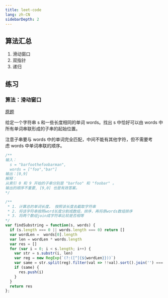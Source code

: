 ```yaml
---
title: leet-code
lang: zh-CN
sidebarDepth: 2
---
```


## 算法汇总

1. 滑动窗口
2. 双指针
3. 递归

## 练习

### 算法：滑动窗口

[原题](https://leetcode-cn.com/problems/substring-with-concatenation-of-all-words/)

给定一个字符串 s 和一些长度相同的单词 words。找出 s 中恰好可以由 words 中所有单词串联形成的子串的起始位置。

注意子串要与 words 中的单词完全匹配，中间不能有其他字符，但不需要考虑 words 中单词串联的顺序。

```js
/**
输入：
  s = "barfoothefoobarman",
  words = ["foo","bar"]
输出：[0,9]
解释：
从索引 0 和 9 开始的子串分别是 "barfoo" 和 "foobar" 。
输出的顺序不重要, [9,0] 也是有效答案。
*/

/**
 * 1. 计算总的单词长度， 按照该长度去截取字符串
 * 2. 将该字符串按照word长度分割成数组，排序，再将原words数组排序
 * 3. 将两个数组join成字符串比较是否相等
*/
var findSubstring = function(s, words) {
  if (s.length === 0 || words.length === 0) return []
  var wordLen =  words[0].length
  var len = wordLen * words.length
  var res = []
  for (var i = 0; i < s.length; i++) {
    var str = s.substr(i, len)
    var reg = new RegExp(`(?:([^]{${wordLen}}))`)
    var same = str.split(reg).filter(val => !!val).sort().join('') === words.sort().join('')
    if (same) {
      res.push(i)
    }
  }
  return res
};
```